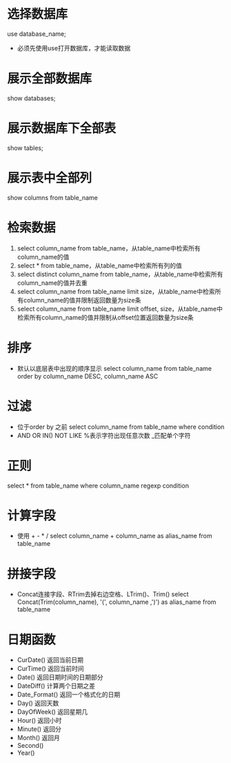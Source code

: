 # 选择数据库
use database_name;
- 必须先使用use打开数据库，才能读取数据

# 展示全部数据库
show databases;

# 展示数据库下全部表
show tables;

# 展示表中全部列
show columns from table_name

# 检索数据
1. select column_name from table_name，从table_name中检索所有column_name的值
2. select * from table_name，从table_name中检索所有列的值
3. select distinct column_name from table_name，从table_name中检索所有column_name的值并去重
4. select column_name from table_name limit size，从table_name中检索所有column_name的值并限制返回数量为size条
5. select column_name from table_name limit offset, size，从table_name中检索所有column_name的值并限制从offset位置返回数量为size条

# 排序
- 默认以底层表中出现的顺序显示
select column_name from table_name order by column_name DESC, column_name ASC

# 过滤
- 位于order by 之前
select column_name from table_name where condition
- AND OR IN() NOT LIKE %表示字符出现任意次数 _匹配单个字符

# 正则
select * from table_name where column_name regexp condition

# 计算字段
- 使用 + - * /
select column_name + column_name as alias_name from table_name

# 拼接字段
- Concat连接字段、RTrim去掉右边空格、LTrim()、Trim()
select Concat(Trim(column_name), '(', column_name ,')') as alias_name from table_name

# 日期函数
- CurDate() 返回当前日期
- CurTime() 返回当前时间
- Date()  返回日期时间的日期部分
- DateDiff()  计算两个日期之差
- Date_Format() 返回一个格式化的日期
- Day() 返回天数
- DayOfWeek() 返回星期几
- Hour()  返回小时
- Minute()  返回分
- Month() 返回月
- Second()
- Year()

